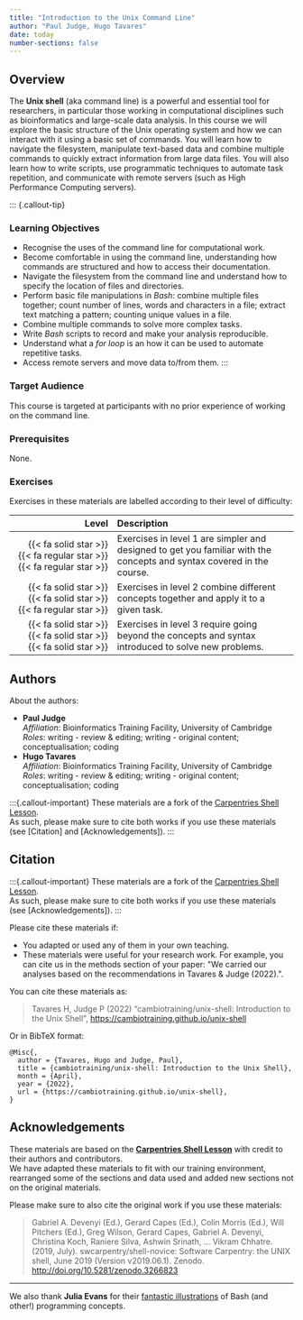 ```yaml
---
title: "Introduction to the Unix Command Line"
author: "Paul Judge, Hugo Tavares"
date: today
number-sections: false
---
```


## Overview 

The **Unix shell** (aka command line) is a powerful and essential tool for researchers, in particular those working in computational disciplines such as bioinformatics and large-scale data analysis. In this course we will explore the basic structure of the Unix operating system and how we can interact with it using a basic set of commands. You will learn how to navigate the filesystem, manipulate text-based data and combine multiple commands to quickly extract information from large data files. You will also learn how to write scripts, use programmatic techniques to automate task repetition, and communicate with remote servers (such as High Performance Computing servers).

::: {.callout-tip}
### Learning Objectives

- Recognise the uses of the command line for computational work.
- Become comfortable in using the command line, understanding how commands are structured and how to access their documentation.
- Navigate the filesystem from the command line and understand how to specify the location of files and directories.
- Perform basic file manipulations in _Bash_: combine multiple files together; count number of lines, words and characters in a file; extract text matching a pattern; counting unique values in a file.
- Combine multiple commands to solve more complex tasks. 
- Write _Bash_ scripts to record and make your analysis reproducible.
- Understand what a _for loop_ is an how it can be used to automate repetitive tasks.
- Access remote servers and move data to/from them.
:::


### Target Audience

This course is targeted at participants with no prior experience of working on the command line.  


### Prerequisites

None.


### Exercises

Exercises in these materials are labelled according to their level of difficulty:

| Level | Description |
| ----: | :---------- |
| {{< fa solid star >}} {{< fa regular star >}} {{< fa regular star >}} | Exercises in level 1 are simpler and designed to get you familiar with the concepts and syntax covered in the course. |
| {{< fa solid star >}} {{< fa solid star >}} {{< fa regular star >}} | Exercises in level 2 combine different concepts together and apply it to a given task. |
| {{< fa solid star >}} {{< fa solid star >}} {{< fa solid star >}} | Exercises in level 3 require going beyond the concepts and syntax introduced to solve new problems. |


## Authors
<!-- 
The listing below shows an example of how you can give more details about yourself.
These examples include icons with links to GitHub and Orcid. 
-->

About the authors:

- **Paul Judge**  
  _Affiliation_: Bioinformatics Training Facility, University of Cambridge  
  _Roles_: writing - review & editing; writing - original content; conceptualisation; coding
- **Hugo Tavares**
  <a href="https://orcid.org/0000-0001-9373-2726" target="_blank"><i class="fa-brands fa-orcid" style="color:#a6ce39"></i></a> 
  <a href="https://github.com/tavareshugo" target="_blank"><i class="fa-brands fa-github" style="color:#4078c0"></i></a>  
  _Affiliation_: Bioinformatics Training Facility, University of Cambridge  
  _Roles_: writing - review & editing; writing - original content; conceptualisation; coding

:::{.callout-important}
These materials are a fork of the [Carpentries Shell Lesson](https://swcarpentry.github.io/shell-novice/).  
As such, please make sure to cite both works if you use these materials (see [Citation] and [Acknowledgements]).
:::

## Citation

:::{.callout-important}
These materials are a fork of the [Carpentries Shell Lesson](https://swcarpentry.github.io/shell-novice/).  
As such, please make sure to cite both works if you use these materials (see [Acknowledgements]).
:::

Please cite these materials if:

- You adapted or used any of them in your own teaching.
- These materials were useful for your research work. For example, you can cite us in the methods section of your paper: "We carried our analyses based on the recommendations in Tavares & Judge (2022).".

You can cite these materials as:

> Tavares H, Judge P (2022) “cambiotraining/unix-shell: Introduction to the Unix Shell”, https://cambiotraining.github.io/unix-shell

Or in BibTeX format:

```
@Misc{,
  author = {Tavares, Hugo and Judge, Paul},
  title = {cambiotraining/unix-shell: Introduction to the Unix Shell},
  month = {April},
  year = {2022},
  url = {https://cambiotraining.github.io/unix-shell},
}
```


## Acknowledgements

These materials are based on the [**Carpentries Shell Lesson**](https://swcarpentry.github.io/shell-novice/) with credit to their authors and contributors.  
We have adapted these materials to fit with our training environment, rearranged some of the sections and data used and added new sections not on the original materials. 

Please make sure to also cite the original work if you use these materials:

> Gabriel A. Devenyi (Ed.), Gerard Capes (Ed.), Colin Morris (Ed.), Will Pitchers (Ed.),
Greg Wilson, Gerard Capes, Gabriel A. Devenyi, Christina Koch, Raniere Silva, Ashwin Srinath, … Vikram Chhatre.
> (2019, July). swcarpentry/shell-novice: Software Carpentry: the UNIX shell, June 2019 (Version v2019.06.1).
> Zenodo. http://doi.org/10.5281/zenodo.3266823

----

We also thank **Julia Evans** for their [fantastic illustrations](https://wizardzines.com/) of Bash (and other!) programming concepts. 
